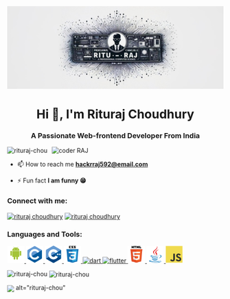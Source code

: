 ![MasterHead](https://github.com/RituRaj-Chou/RituRaj-Chou/blob/main/IMG_20250504_082848%5B1%5D.jpg)
<h1 align="center">Hi 👋, I'm Rituraj Choudhury</h1>
<h3 align="center">A Passionate Web-frontend Developer From India</h3>
<img align="right" alt="coder RAJ" width="400" src="https://i.pinimg.com/originals/bd/1b/04/bd1b04ae480a107f6335219c6a561f6d.gif"

<p align="left"> <img src="https://komarev.com/ghpvc/?username=rituraj-chou&label=Profile%20views&color=0e75b6&style=flat" alt="rituraj-chou" /> </p>

- 📫 How to reach me **hackrraj592@email.com**

- ⚡ Fun fact **I am funny 😁**

<h3 align="left">Connect with me:</h3>
<p align="left">
<a href="https://twitter.com/rituraj choudhury" target="blank"><img align="center" src="https://raw.githubusercontent.com/rahuldkjain/github-profile-readme-generator/master/src/images/icons/Social/twitter.svg" alt="rituraj choudhury" height="30" width="40" /></a>
<a href="https://instagram.com/rituraj choudhury" target="blank"><img align="center" src="https://raw.githubusercontent.com/rahuldkjain/github-profile-readme-generator/master/src/images/icons/Social/instagram.svg" alt="rituraj choudhury" height="30" width="40" /></a>
</p>

<h3 align="left">Languages and Tools:</h3>
<p align="left"> <a href="https://developer.android.com" target="_blank" rel="noreferrer"> <img src="https://raw.githubusercontent.com/devicons/devicon/master/icons/android/android-original-wordmark.svg" alt="android" width="40" height="40"/> </a> <a href="https://www.cprogramming.com/" target="_blank" rel="noreferrer"> <img src="https://raw.githubusercontent.com/devicons/devicon/master/icons/c/c-original.svg" alt="c" width="40" height="40"/> </a> <a href="https://www.w3schools.com/cpp/" target="_blank" rel="noreferrer"> <img src="https://raw.githubusercontent.com/devicons/devicon/master/icons/cplusplus/cplusplus-original.svg" alt="cplusplus" width="40" height="40"/> </a> <a href="https://www.w3schools.com/css/" target="_blank" rel="noreferrer"> <img src="https://raw.githubusercontent.com/devicons/devicon/master/icons/css3/css3-original-wordmark.svg" alt="css3" width="40" height="40"/> </a> <a href="https://dart.dev" target="_blank" rel="noreferrer"> <img src="https://www.vectorlogo.zone/logos/dartlang/dartlang-icon.svg" alt="dart" width="40" height="40"/> </a> <a href="https://flutter.dev" target="_blank" rel="noreferrer"> <img src="https://www.vectorlogo.zone/logos/flutterio/flutterio-icon.svg" alt="flutter" width="40" height="40"/> </a> <a href="https://www.w3.org/html/" target="_blank" rel="noreferrer"> <img src="https://raw.githubusercontent.com/devicons/devicon/master/icons/html5/html5-original-wordmark.svg" alt="html5" width="40" height="40"/> </a> <a href="https://www.java.com" target="_blank" rel="noreferrer"> <img src="https://raw.githubusercontent.com/devicons/devicon/master/icons/java/java-original.svg" alt="java" width="40" height="40"/> </a> <a href="https://developer.mozilla.org/en-US/docs/Web/JavaScript" target="_blank" rel="noreferrer"> <img src="https://raw.githubusercontent.com/devicons/devicon/master/icons/javascript/javascript-original.svg" alt="javascript" width="40" height="40"/> </a> </p>

<p><img align="left" src="https://github-readme-stats.vercel.app/api/top-langs?username=rituraj-chou&show_icons=true&locale=en&layout=compact" alt="rituraj-chou" /></p>

<p>&nbsp;<img align="center" src="https://github-readme-stats.vercel.app/api?username=rituraj-chou&show_icons=true&locale=en" alt="rituraj-chou" /></p>

<p><img align="center" src="https://github-readme-streak-stats.herokuapp.com/?user=rituraj-chou&"/> alt="rituraj-chou"</p>

